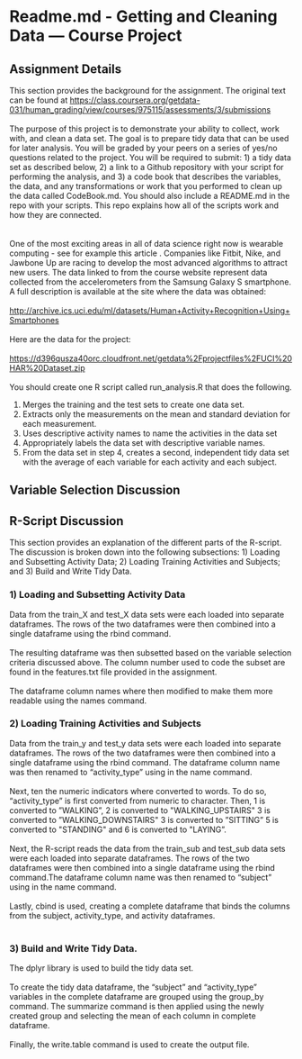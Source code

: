 # Readme.md - Getting and Cleaning Data — Course Project
## Assignment Details
This section provides the background for the assignment. The original text can be found at  https://class.coursera.org/getdata-031/human_grading/view/courses/975115/assessments/3/submissions <br />
<br >
The purpose of this project is to demonstrate your ability to collect, work with, and clean a data set. The goal is to prepare tidy data that can be used for later analysis. You will be graded by your peers on a series of yes/no questions related to the project. You will be required to submit: 1) a tidy data set as described below, 2) a link to a Github repository with your script for performing the analysis, and 3) a code book that describes the variables, the data, and any transformations or work that you performed to clean up the data called CodeBook.md. You should also include a README.md in the repo with your scripts. This repo explains how all of the scripts work and how they are connected.<br />  
<br />
One of the most exciting areas in all of data science right now is wearable computing - see for example this article . Companies like Fitbit, Nike, and Jawbone Up are racing to develop the most advanced algorithms to attract new users. The data linked to from the course website represent data collected from the accelerometers from the Samsung Galaxy S smartphone. A full description is available at the site where the data was obtained: <br />
<br />
http://archive.ics.uci.edu/ml/datasets/Human+Activity+Recognition+Using+Smartphones <br /> 
<br />
Here are the data for the project: <br /> 
<br />
https://d396qusza40orc.cloudfront.net/getdata%2Fprojectfiles%2FUCI%20HAR%20Dataset.zip <br />
<br />
You should create one R script called run_analysis.R that does the following.<br />
1. Merges the training and the test sets to create one data set. <br />
2. Extracts only the measurements on the mean and standard deviation for each measurement. <br />
3. Uses descriptive activity names to name the activities in the data set <br />
4. Appropriately labels the data set with descriptive variable names. <br />
5. From the data set in step 4, creates a second, independent tidy data set with the average of each variable for each activity and each subject.

## Variable Selection Discussion


## R-Script Discussion
This section provides an explanation of the different parts of the R-script. The discussion is broken down into the following subsections: 1) Loading and Subsetting Activity Data; 2) Loading Training Activities and Subjects; and 3) Build and Write Tidy Data.
### 1) Loading and Subsetting Activity Data
Data from the train_X and test_X data sets were each loaded into separate dataframes. The rows of the two dataframes were then combined into a single dataframe using the rbind command.<br /> 
<br />
The resulting dataframe was then subsetted based on the variable selection criteria discussed above. The column number used to code the subset are found in the features.txt file provided in the assignment. <br />
<br />
The dataframe column names where then modified to make them more readable using the names command.<br />   
### 2) Loading Training Activities and Subjects
Data from the train_y and test_y data sets were each loaded into separate dataframes. The rows of the two dataframes were then combined into a single dataframe using the rbind command. The dataframe column name was then renamed to “activity_type” using in the name command.<br />
<br />
Next, ten the numeric indicators where converted to words. To do so, “activity_type” is first converted from numeric to character. Then, 1 is converted to ”WALKING”, 2 is converted to "WALKING_UPSTAIRS" 3 is converted to ”WALKING_DOWNSTAIRS" 3 is converted to ”SITTING” 5 is converted to "STANDING" and 6 is converted to "LAYING”.<br />
<br />
Next, the R-script reads the data from the train_sub and test_sub data sets were each loaded into separate dataframes. The rows of the two dataframes were then combined into a single dataframe using the rbind command.The dataframe column name was then renamed to “subject” using in the name command.<br />
<br />
Lastly, cbind is used, creating a complete dataframe that binds the columns from the subject, activity_type, and activity dataframes.<br />
<br />
### 3) Build and Write Tidy Data.
The dplyr library is used to build the tidy data set. <br />
<br />
To create the tidy data dataframe, the “subject” and “activity_type” variables in the complete dataframe are grouped using the group_by command. The summarize command is then applied using the newly created group and selecting the mean of each column in complete dataframe. <br />
<br />
Finally, the write.table command is used to create the output file.

